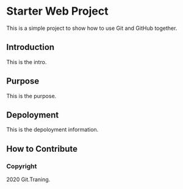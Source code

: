 # Starter Web Project
This is a simple project to show how to use Git and GitHub together.
## Introduction
This is the intro.
## Purpose
This is the purpose.
## Depoloyment
This is the depoloyment information.
## How to Contribute

### Copyright
2020 Git.Traning.
